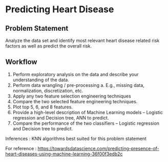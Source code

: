 # Predicting Heart Disease

## Problem Statement
Analyze the data set and identify most relevant heart disease related risk factors as well as predict the overall risk.

## Workflow
1. Perform exploratory analysis on the data and describe your understanding of the data.
2. Perform data wrangling / pre-processing
a.       E.g., missing data, normalization, discretization, etc.
3. Apply any two feature selection engineering techniques
4. Compare the two selected feature engineering techniques.
5. Plot top 5, 6, and 8 features.
6. Provide a high-level description of Machine Learning models – Logistic regression and Decision tree, ANN to predict.
7. Compare the performance of the two classifiers – Logistic regression and Decision tree to predict. 


Inferences : KNN algorithms best suited for this problem statement

For reference : https://towardsdatascience.com/predicting-presence-of-heart-diseases-using-machine-learning-36f00f3edb2c
